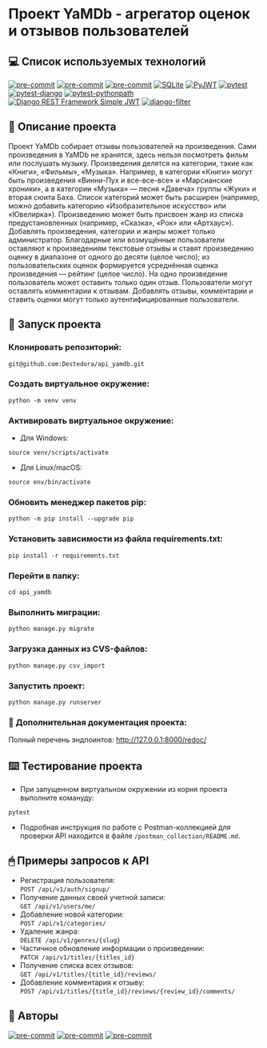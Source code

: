# Проект YaMDb - агрегатор оценок и отзывов пользователей

## 💻 Cписок используемых технологий

[![pre-commit](https://img.shields.io/badge/Python-3.10-3776AB?logo=python&logoColor=white)](https://www.python.org/downloads/release/python-3111/) 
[![pre-commit](https://img.shields.io/badge/Django-3.2-092E20?logo=django&logoColor=white)](https://docs.djangoproject.com/en/4.2/releases/3.2/)
[![pre-commit](https://img.shields.io/badge/Django_REST_framework-3.12-800000?logo=djangorestramework&logoColor=white)](https://www.django-rest-framework.org/community/3.12-announcement/)
[![SQLite](https://img.shields.io/badge/SQLite-3-003B57?logo=sqlite&logoColor=white)](https://www.sqlite.org/index.html)
[![PyJWT](https://img.shields.io/badge/PyJWT-2.1.0-000000?logo=python&logoColor=white)](https://github.com/jpadilla/pyjwt)
[![pytest](https://img.shields.io/badge/pytest-6.2.4-0A9EDC?logo=python&logoColor=white)](https://github.com/pytest-dev/pytest)
[![pytest-django](https://img.shields.io/badge/pytest_django-4.4.0-44B78B?logo=django&logoColor=white)](https://github.com/pytest-dev/pytest-django)
[![pytest-pythonpath](https://img.shields.io/badge/pytest_pythonpath-0.7.3-FF0000?logo=python&logoColor=white)](https://github.com/mverteuil/pytest-pythonpath)
[![Django REST Framework Simple JWT](https://img.shields.io/badge/Django_REST_Framework_Simple_JWT-5.3.0-0C4B33?logo=django&logoColor=white)](https://github.com/SimpleJWT/django-rest-framework-simplejwt)
[![django-filter](https://img.shields.io/badge/django_filter-23.3-0C4B33?logo=django&logoColor=white)](https://github.com/carltongibson/django-filter)


## 📝 Описание проекта

Проект YaMDb собирает отзывы пользователей на произведения. Сами произведения в YaMDb не хранятся, здесь нельзя посмотреть фильм или послушать музыку.
Произведения делятся на категории, такие как «Книги», «Фильмы», «Музыка». Например, в категории «Книги» могут быть произведения «Винни-Пух и все-все-все» и «Марсианские хроники», а в категории «Музыка» — песня «Давеча» группы «Жуки» и вторая сюита Баха. Список категорий может быть расширен (например, можно добавить категорию «Изобразительное искусство» или «Ювелирка»).
Произведению может быть присвоен жанр из списка предустановленных (например, «Сказка», «Рок» или «Артхаус»).
Добавлять произведения, категории и жанры может только администратор.
Благодарные или возмущённые пользователи оставляют к произведениям текстовые отзывы и ставят произведению оценку в диапазоне от одного до десяти (целое число); из пользовательских оценок формируется усреднённая оценка произведения — рейтинг (целое число). На одно произведение пользователь может оставить только один отзыв.
Пользователи могут оставлять комментарии к отзывам.
Добавлять отзывы, комментарии и ставить оценки могут только аутентифицированные пользователи.

## 🚀 Запуск проекта 

### Клонировать репозиторий:

```
git@github.com:Destedora/api_yamdb.git
```

### Cоздать виртуальное окружение:

```
python -m venv venv
```

### Активировать виртуальное окружение:


- Для Windows:
```
source venv/scripts/activate
```
- Для Linux/macOS:
```
source env/bin/activate
```

### Обновить менеджер пакетов pip:

```
python -m pip install --upgrade pip
```

### Установить зависимости из файла requirements.txt:

```
pip install -r requirements.txt
```
### Перейти в папку:

```
cd api_yamdb
```

### Выполнить миграции:

```
python manage.py migrate
```
###  Загрузка данных из CVS-файлов:

```
python manage.py csv_import
```

###  Запустить проект:

```
python manage.py runserver
```

### 🔸 Дополнительная документация проекта:

Полный перечень эндпоинтов: http://127.0.0.1:8000/redoc/

## ⌨️ Тестирование проекта
- При запущенном виртуальном окружении 
из корня проекта выполните комануду: 
```
pytest
```
- Подробная инструкция по работе с Postman-коллекцией 
для проверки API находится в файле `/postman_collection/README.md`.

## 🖱 Примеры запросов к API
- Регистрация пользователя:  
``` POST /api/v1/auth/signup/ ```  
- Получение данных своей учетной записи:  
``` GET /api/v1/users/me/ ```  
- Добавление новой категории:  
``` POST /api/v1/categories/ ```
- Удаление жанра:  
``` DELETE /api/v1/genres/{slug} ```
- Частичное обновление информации о произведении:  
``` PATCH /api/v1/titles/{titles_id} ```
- Получение списка всех отзывов:  
``` GET /api/v1/titles/{title_id}/reviews/ ```
- Добавление комментария к отзыву:  
``` POST /api/v1/titles/{title_id}/reviews/{review_id}/comments/ ```

## 💾 Авторы

[![pre-commit](https://img.shields.io/badge/Дарья-Анохина-FFA500?logo=github&logoColor=white)](https://github.com/Destedora)
[![pre-commit](https://img.shields.io/badge/Роман-Абрамов-FFA500?logo=github&logoColor=white)](https://github.com/abramovrs)
[![pre-commit](https://img.shields.io/badge/Павел-Пушкарев-FFA500?logo=github&logoColor=white)](https://github.com/PushkarevP)
